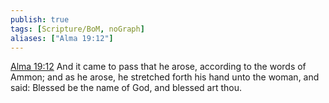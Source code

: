```yaml
---
publish: true
tags: [Scripture/BoM, noGraph]
aliases: ["Alma 19:12"]
---
```

[Alma 19:12](https://churchofjesuschrist.org/study/scriptures/bofm/alma/19?lang=eng&id=p12#p12) And it came to pass that he arose, according to the words of Ammon; and as he arose, he stretched forth his hand unto the woman, and said: Blessed be the name of God, and blessed art thou.
